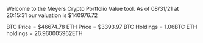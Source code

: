 Welcome to the Meyers Crypto Portfolio Value tool. 
As of 08/31/21 at 20:15:31 our valuation is $140976.72 

BTC Price = $46674.78
 ETH Price = $3393.97
BTC Holdings = 1.06BTC
 ETH holdings = 26.960005962ETH 
